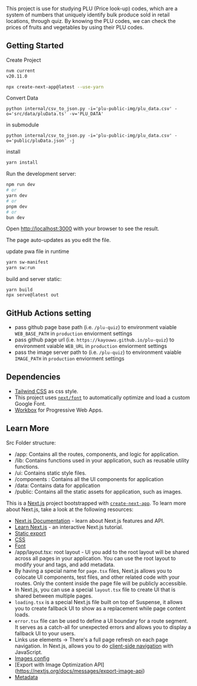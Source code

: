 This project is use for studying PLU (Price look-up) codes, which are a system of numbers that uniquely identify bulk produce sold in retail locations, through quiz. By knowing the PLU codes, we can check the prices of fruits and vegetables by using their PLU codes.

## Getting Started
Create Project
```bash
nvm current
v20.11.0

npx create-next-app@latest --use-yarn
```

Convert Data
```
python internal/csv_to_json.py -i='plu-public-img/plu_data.csv' -o='src/data/pluData.ts' -v='PLU_DATA'
```
in submodule
```
python internal/csv_to_json.py -i='plu-public-img/plu_data.csv' -o='public/pluData.json' -j
```

install
```bash
yarn install
```

Run the development server:
```bash
npm run dev
# or
yarn dev
# or
pnpm dev
# or
bun dev
```

Open [http://localhost:3000](http://localhost:3000) with your browser to see the result.

The page auto-updates as you edit the file.

update pwa file in runtime
```bash
yarn sw-manifest
yarn sw:run
```



build and server static:
```
yarn build
npx serve@latest out
```

## GitHub Actions setting
- pass github page base path (i.e. `/plu-quiz`) to environment vaiable `WEB_BASE_PATH` in `production` enviorment settings
- pass github page url (i.e. `https://kayouwu.github.io/plu-quiz`) to environment vaiable `WEB_URL` in `production` enviorment settings
- pass the image server path to (i.e. `/plu-quiz`) to environment vaiable `IMAGE_PATH` in `production` enviorment settings

## Dependencies
- [Tailwind CSS](https://tailwindcss.com/) as css style.
- This project uses [`next/font`](https://nextjs.org/docs/basic-features/font-optimization) to automatically optimize and load a custom Google Font.
- [Workbox](https://developer.chrome.com/docs/workbox/using-plugins) for Progressive Web Apps.

## Learn More
Src Folder structure:
- /app: Contains all the routes, components, and logic for application.
- /lib: Contains functions used in your application, such as reusable utility functions.
- /ui: Contains static style files.
- /components : Contains all the UI components for application
- /data: Contains data for application
- /public: Contains all the static assets for application, such as images.

This is a [Next.js](https://nextjs.org/) project bootstrapped with [`create-next-app`](https://github.com/vercel/next.js/tree/canary/packages/create-next-app).
To learn more about Next.js, take a look at the following resources:
- [Next.js Documentation](https://nextjs.org/docs) - learn about Next.js features and API.
- [Learn Next.js](https://nextjs.org/learn) - an interactive Next.js tutorial.
- [Static export](https://nextjs.org/docs/pages/building-your-application/deploying/static-exports)
- [CSS](https://nextjs.org/docs/pages/building-your-application/styling)
- [Font](https://nextjs.org/docs/app/building-your-application/optimizing/fonts)
- /app/layout.tsx: root layout - UI you add to the root layout will be shared across all pages in your application. You can use the root layout to modify your <html> and <body> tags, and add metadata.
- By having a special name for `page.tsx` files, Next.js allows you to colocate UI components, test files, and other related code with your routes. Only the content inside the page file will be publicly accessible. 
- In Next.js, you can use a special `layout.tsx` file to create UI that is shared between multiple pages.
- `loading.tsx` is a special Next.js file built on top of Suspense, it allows you to create fallback UI to show as a replacement while page content loads.
- `error.tsx` file can be used to define a UI boundary for a route segment. It serves as a catch-all for unexpected errors and allows you to display a fallback UI to your users.
- Links use <a> elements -> There's a full page refresh on each page navigation. In Next.js, <Link> allows you to do [client-side navigation](https://nextjs.org/docs/app/building-your-application/routing/linking-and-navigating#how-routing-and-navigation-works) with JavaScript.
- [Images config](https://nextjs.org/docs/app/api-reference/next-config-js/images)
- [Export with Image Optimization API] (https://nextjs.org/docs/messages/export-image-api)
- [Metadata](https://nextjs.org/docs/app/building-your-application/optimizing/metadata)

